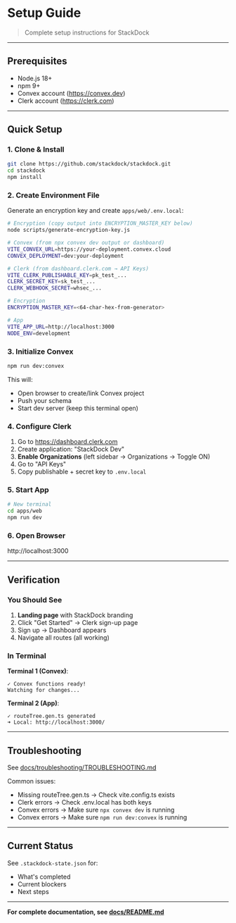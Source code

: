 # Setup Guide

> Complete setup instructions for StackDock

---

## Prerequisites

- Node.js 18+
- npm 9+
- Convex account (https://convex.dev)
- Clerk account (https://clerk.com)

---

## Quick Setup

### 1. Clone & Install

```bash
git clone https://github.com/stackdock/stackdock.git
cd stackdock
npm install
```

### 2. Create Environment File

Generate an encryption key and create `apps/web/.env.local`:

```bash
# Encryption (copy output into ENCRYPTION_MASTER_KEY below)
node scripts/generate-encryption-key.js

# Convex (from npx convex dev output or dashboard)
VITE_CONVEX_URL=https://your-deployment.convex.cloud
CONVEX_DEPLOYMENT=dev:your-deployment

# Clerk (from dashboard.clerk.com → API Keys)
VITE_CLERK_PUBLISHABLE_KEY=pk_test_...
CLERK_SECRET_KEY=sk_test_...
CLERK_WEBHOOK_SECRET=whsec_...

# Encryption
ENCRYPTION_MASTER_KEY=<64-char-hex-from-generator>

# App
VITE_APP_URL=http://localhost:3000
NODE_ENV=development
```

### 3. Initialize Convex

```bash
npm run dev:convex
```

This will:
- Open browser to create/link Convex project
- Push your schema
- Start dev server (keep this terminal open)

### 4. Configure Clerk

1. Go to https://dashboard.clerk.com
2. Create application: "StackDock Dev"
3. **Enable Organizations** (left sidebar → Organizations → Toggle ON)
4. Go to "API Keys"
5. Copy publishable + secret key to `.env.local`

### 5. Start App

```bash
# New terminal
cd apps/web
npm run dev
```

### 6. Open Browser

http://localhost:3000

---

## Verification

### You Should See

1. **Landing page** with StackDock branding
2. Click "Get Started" → Clerk sign-up page
3. Sign up → Dashboard appears
4. Navigate all routes (all working)

### In Terminal

**Terminal 1 (Convex)**:
```
✓ Convex functions ready!
Watching for changes...
```

**Terminal 2 (App)**:
```
✓ routeTree.gen.ts generated
➜ Local: http://localhost:3000/
```

---

## Troubleshooting

See [docs/troubleshooting/TROUBLESHOOTING.md](./docs/troubleshooting/TROUBLESHOOTING.md)

Common issues:
- Missing routeTree.gen.ts → Check vite.config.ts exists
- Clerk errors → Check .env.local has both keys
- Convex errors → Make sure `npx convex dev` is running
 - Convex errors → Make sure `npm run dev:convex` is running

---

## Current Status

See `.stackdock-state.json` for:
- What's completed
- Current blockers
- Next steps

---

**For complete documentation, see [docs/README.md](./docs/README.md)**
